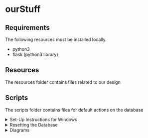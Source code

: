 # ourStuff

## Requirements
The following resources must be installed locally.

* python3
* flask (python3 library)

## Resources
The resources folder contains files related to our design

## Scripts
The scripts folder contains files for default actions on the database

<details>
<summary>Set-Up Instructions for Windows</summary>
Open the Command Prompt. (by pressing the Windows Key and typing 'cmd')

### Install python3
You can check your current versions of python and pip by using the commands:
```
python --version
pip --version
```
If you do not have python 3.0 or above, please install it. [This guide](https://realpython.com/installing-python/) will help with installation.

### Install Flask
```
pip install flask
```

### SQLite
SQLite3 is installed in the standard Python3 library.

You're all set!
</details>

<details>
<summary>Resetting the Database</summary>
A few python scripts are included to help reset the database.

Using the command line, navigate to the project folder. You can now reset the database to its default state with the following command:
```
python3 scripts/resetDB.py
```
</details>

<details>
<summary>Diagrams</summary>
![Extended Entity Relationship Diagram](https://github.com/stephanedorotich/ourStuff/tree/master/resources/EERD.jpg)

![Relational Model](Relationship Diagram](https://github.com/stephanedorotich/ourStuff/tree/master/resources/RM.jpg)
</details>